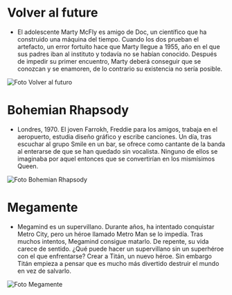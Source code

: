# Volver al future 
- El adolescente Marty McFly es amigo de Doc, un científico que ha construido una máquina del tiempo. Cuando los dos prueban el artefacto, un error fortuito hace que Marty llegue a 1955, año en el que sus padres iban al instituto y todavía no se habían conocido. Después de impedir su primer encuentro, Marty deberá conseguir que se conozcan y se enamoren, de lo contrario su existencia no sería posible.

![Foto Volver al futuro](https://static.wikia.nocookie.net/doblaje/images/0/08/Volver_al_Futuro_Poster.jpg/revision/latest?cb=20201122071805&path-prefix=es)


# Bohemian Rhapsody
- Londres, 1970. El joven Farrokh, Freddie para los amigos, trabaja en el aeropuerto, estudia diseño gráfico y escribe canciones. Un día, tras escuchar al grupo Smile en un bar, se ofrece como cantante de la banda al enterarse de que se han quedado sin vocalista. Ninguno de ellos se imaginaba por aquel entonces que se convertirían en los mismísimos Queen.

![Foto Bohemian Rhapsody](https://www.lahiguera.net/cinemania/pelicula/8224/bohemian_rhapsody-cartel-8206.jpg)

# Megamente
- Megamind es un supervillano. Durante años, ha intentado conquistar Metro City, pero un héroe llamado Metro Man se lo impedía. Tras muchos intentos, Megamind consigue matarlo. De repente, su vida carece de sentido. ¿Qué puede hacer un supervillano sin un superhéroe con el que enfrentarse? Crear a Titán, un nuevo héroe. Sin embargo Titán empieza a pensar que es mucho más divertido destruir el mundo en vez de salvarlo. 

![Foto Megamente](https://http2.mlstatic.com/D_NQ_NP_851030-MLM27899050198_082018-O.jpg)